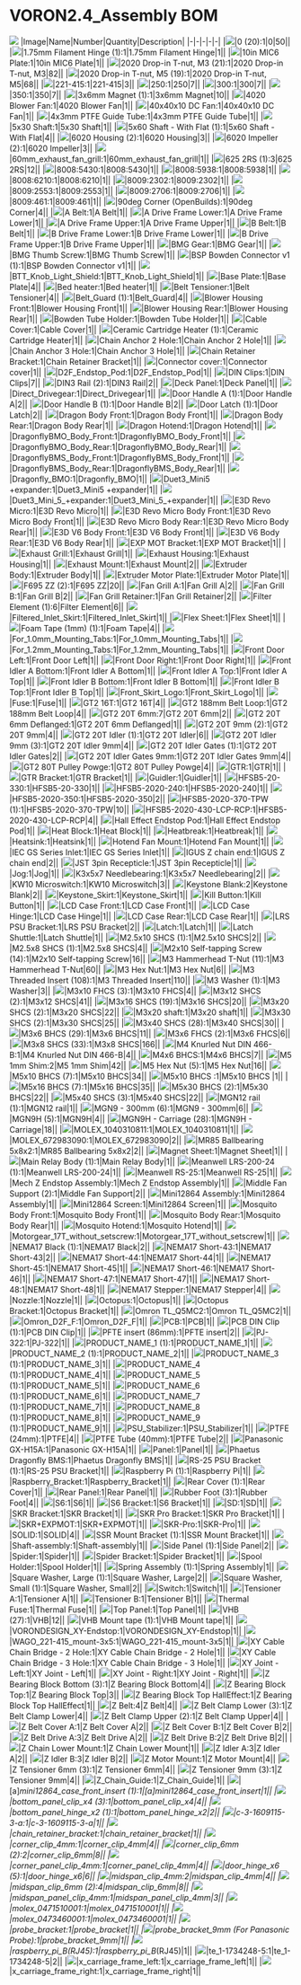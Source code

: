 # VORON2.4_Assembly BOM
![](images/VORON2.4_Assembly%20Assembly.png)
|Image|Name|Number|Quantity|Description|
|-|-|-|-|-|
|![](images/0.png)|0 (20):1|0|50||
|![](images/1.75mm%20Filament%20Hinge.png)|1.75mm Filament Hinge (1):1|1.75mm Filament Hinge|1||
|![](images/10in%20MIC6%20Plate.png)|10in MIC6 Plate:1|10in MIC6 Plate|1||
|![](images/2020%20Drop-in%20T-nut%2C%20M3.png)|2020 Drop-in T-nut, M3 (21):1|2020 Drop-in T-nut, M3|82||
|![](images/2020%20Drop-in%20T-nut%2C%20M5.png)|2020 Drop-in T-nut, M5 (19):1|2020 Drop-in T-nut, M5|68||
|![](images/221-415.png)|221-415:1|221-415|3||
|![](images/250.png)|250:1|250|7||
|![](images/300.png)|300:1|300|7||
|![](images/350.png)|350:1|350|7||
|![](images/3x6mm%20Magnet.png)|3x6mm Magnet (1):1|3x6mm Magnet|10||
|![](images/4020%20Blower%20Fan.png)|4020 Blower Fan:1|4020 Blower Fan|1||
|![](images/40x40x10%20DC%20Fan.png)|40x40x10 DC Fan:1|40x40x10 DC Fan|1||
|![](images/4x3mm%20PTFE%20Guide%20Tube.png)|4x3mm PTFE Guide Tube:1|4x3mm PTFE Guide Tube|1||
|![](images/5x30%20Shaft.png)|5x30 Shaft:1|5x30 Shaft|1||
|![](images/5x60%20Shaft%20-%20With%20Flat.png)|5x60 Shaft - With Flat (1):1|5x60 Shaft - With Flat|4||
|![](images/6020%20Housing.png)|6020 Housing (2):1|6020 Housing|3||
|![](images/6020%20Impeller.png)|6020 Impeller (2):1|6020 Impeller|3||
|![](images/60mm_exhaust_fan_grill.png)|60mm_exhaust_fan_grill:1|60mm_exhaust_fan_grill|1||
|![](images/625%202RS.png)|625 2RS (1):3|625 2RS|12||
|![](images/8008%3A5430.png)|8008:5430:1|8008:5430|1||
|![](images/8008%3A5938.png)|8008:5938:1|8008:5938|1||
|![](images/8008%3A6210.png)|8008:6210:1|8008:6210|1||
|![](images/8009%3A2302.png)|8009:2302:1|8009:2302|1||
|![](images/8009%3A2553.png)|8009:2553:1|8009:2553|1||
|![](images/8009%3A2706.png)|8009:2706:1|8009:2706|1||
|![](images/8009%3A461.png)|8009:461:1|8009:461|1||
|![](images/90deg%20Corner.png)|90deg Corner (OpenBuilds):1|90deg Corner|4||
|![](images/A%20Belt.png)|A Belt:1|A Belt|1||
|![](images/A%20Drive%20Frame%20Lower.png)|A Drive Frame Lower:1|A Drive Frame Lower|1||
|![](images/A%20Drive%20Frame%20Upper.png)|A Drive Frame Upper:1|A Drive Frame Upper|1||
|![](images/B%20Belt.png)|B Belt:1|B Belt|1||
|![](images/B%20Drive%20Frame%20Lower.png)|B Drive Frame Lower:1|B Drive Frame Lower|1||
|![](images/B%20Drive%20Frame%20Upper.png)|B Drive Frame Upper:1|B Drive Frame Upper|1||
|![](images/BMG%20Gear.png)|BMG Gear:1|BMG Gear|1||
|![](images/BMG%20Thumb%20Screw.png)|BMG Thumb Screw:1|BMG Thumb Screw|1||
|![](images/BSP%20Bowden%20Connector%20v1.png)|BSP Bowden Connector v1 (1):1|BSP Bowden Connector v1|1||
|![](images/BTT_Knob_Light_Shield.png)|BTT_Knob_Light_Shield:1|BTT_Knob_Light_Shield|1||
|![](images/Base%20Plate.png)|Base Plate:1|Base Plate|4||
|![](images/Bed%20heater.png)|Bed heater:1|Bed heater|1||
|![](images/Belt%20Tensioner.png)|Belt Tensioner:1|Belt Tensioner|4||
|![](images/Belt_Guard.png)|Belt_Guard (1):1|Belt_Guard|4||
|![](images/Blower%20Housing%20Front.png)|Blower Housing Front:1|Blower Housing Front|1||
|![](images/Blower%20Housing%20Rear.png)|Blower Housing Rear:1|Blower Housing Rear|1||
|![](images/Bowden%20Tube%20Holder.png)|Bowden Tube Holder:1|Bowden Tube Holder|1||
|![](images/Cable%20Cover.png)|Cable Cover:1|Cable Cover|1||
|![](images/Ceramic%20Cartridge%20Heater.png)|Ceramic Cartridge Heater (1):1|Ceramic Cartridge Heater|1||
|![](images/Chain%20Anchor%202%20Hole.png)|Chain Anchor 2 Hole:1|Chain Anchor 2 Hole|1||
|![](images/Chain%20Anchor%203%20Hole.png)|Chain Anchor 3 Hole:1|Chain Anchor 3 Hole|1||
|![](images/Chain%20Retainer%20Bracket.png)|Chain Retainer Bracket:1|Chain Retainer Bracket|1||
|![](images/Connector%20cover.png)|Connector cover:1|Connector cover|1||
|![](images/D2F_Endstop_Pod.png)|D2F_Endstop_Pod:1|D2F_Endstop_Pod|1||
|![](images/DIN%20Clips.png)|DIN Clips:1|DIN Clips|7||
|![](images/DIN3%20Rail.png)|DIN3 Rail (2):1|DIN3 Rail|2||
|![](images/Deck%20Panel.png)|Deck Panel:1|Deck Panel|1||
|![](images/Direct_Drivegear.png)|Direct_Drivegear:1|Direct_Drivegear|1||
|![](images/Door%20Handle%20A.png)|Door Handle A (1):1|Door Handle A|2||
|![](images/Door%20Handle%20B.png)|Door Handle B (1):1|Door Handle B|2||
|![](images/Door%20Latch.png)|Door Latch (1):1|Door Latch|2||
|![](images/Dragon%20Body%20Front.png)|Dragon Body Front:1|Dragon Body Front|1||
|![](images/Dragon%20Body%20Rear.png)|Dragon Body Rear:1|Dragon Body Rear|1||
|![](images/Dragon%20Hotend.png)|Dragon Hotend:1|Dragon Hotend|1||
|![](images/DragonflyBMO_Body_Front.png)|DragonflyBMO_Body_Front:1|DragonflyBMO_Body_Front|1||
|![](images/DragonflyBMO_Body_Rear.png)|DragonflyBMO_Body_Rear:1|DragonflyBMO_Body_Rear|1||
|![](images/DragonflyBMS_Body_Front.png)|DragonflyBMS_Body_Front:1|DragonflyBMS_Body_Front|1||
|![](images/DragonflyBMS_Body_Rear.png)|DragonflyBMS_Body_Rear:1|DragonflyBMS_Body_Rear|1||
|![](images/Dragonfly_BMO.png)|Dragonfly_BMO:1|Dragonfly_BMO|1||
|![](images/Duet3_Mini5%20%2Bexpander.png)|Duet3_Mini5 +expander:1|Duet3_Mini5 +expander|1||
|![](images/Duet3_Mini_5_%2Bexpander.png)|Duet3_Mini_5_+expander:1|Duet3_Mini_5_+expander|1||
|![](images/E3D%20Revo%20Micro.png)|E3D Revo Micro:1|E3D Revo Micro|1||
|![](images/E3D%20Revo%20Micro%20Body%20Front.png)|E3D Revo Micro Body Front:1|E3D Revo Micro Body Front|1||
|![](images/E3D%20Revo%20Micro%20Body%20Rear.png)|E3D Revo Micro Body Rear:1|E3D Revo Micro Body Rear|1||
|![](images/E3D%20V6%20Body%20Front.png)|E3D V6 Body Front:1|E3D V6 Body Front|1||
|![](images/E3D%20V6%20Body%20Rear.png)|E3D V6 Body Rear:1|E3D V6 Body Rear|1||
|![](images/EXP%20MOT%20Bracket.png)|EXP MOT Bracket:1|EXP MOT Bracket|1||
|![](images/Exhaust%20Grill.png)|Exhaust Grill:1|Exhaust Grill|1||
|![](images/Exhaust%20Housing.png)|Exhaust Housing:1|Exhaust Housing|1||
|![](images/Exhaust%20Mount.png)|Exhaust Mount:1|Exhaust Mount|2||
|![](images/Extruder%20Body.png)|Extruder Body:1|Extruder Body|1||
|![](images/Extruder%20Motor%20Plate.png)|Extruder Motor Plate:1|Extruder Motor Plate|1||
|![](images/F695%20ZZ.png)|F695 ZZ (2):1|F695 ZZ|20||
|![](images/Fan%20Grill%20A.png)|Fan Grill A:1|Fan Grill A|2||
|![](images/Fan%20Grill%20B.png)|Fan Grill B:1|Fan Grill B|2||
|![](images/Fan%20Grill%20Retainer.png)|Fan Grill Retainer:1|Fan Grill Retainer|2||
|![](images/Filter%20Element.png)|Filter Element (1):6|Filter Element|6||
|![](images/Filtered_Inlet_Skirt.png)|Filtered_Inlet_Skirt:1|Filtered_Inlet_Skirt|1||
|![](images/Flex%20Sheet.png)|Flex Sheet:1|Flex Sheet|1||
|![](images/Foam%20Tape.png)|Foam Tape (1mm) (1):1|Foam Tape|4||
|![](images/For_1.0mm_Mounting_Tabs.png)|For_1.0mm_Mounting_Tabs:1|For_1.0mm_Mounting_Tabs|1||
|![](images/For_1.2mm_Mounting_Tabs.png)|For_1.2mm_Mounting_Tabs:1|For_1.2mm_Mounting_Tabs|1||
|![](images/Front%20Door%20Left.png)|Front Door Left:1|Front Door Left|1||
|![](images/Front%20Door%20Right.png)|Front Door Right:1|Front Door Right|1||
|![](images/Front%20Idler%20A%20Bottom.png)|Front Idler A Bottom:1|Front Idler A Bottom|1||
|![](images/Front%20Idler%20A%20Top.png)|Front Idler A Top:1|Front Idler A Top|1||
|![](images/Front%20Idler%20B%20Bottom.png)|Front Idler B Bottom:1|Front Idler B Bottom|1||
|![](images/Front%20Idler%20B%20Top.png)|Front Idler B Top:1|Front Idler B Top|1||
|![](images/Front_Skirt_Logo.png)|Front_Skirt_Logo:1|Front_Skirt_Logo|1||
|![](images/Fuse.png)|Fuse:1|Fuse|1||
|![](images/GT2%2016T.png)|GT2 16T:1|GT2 16T|4||
|![](images/GT2%20188mm%20Belt%20Loop.png)|GT2 188mm Belt Loop:1|GT2 188mm Belt Loop|4||
|![](images/GT2%2020T%206mm.png)|GT2 20T 6mm:7|GT2 20T 6mm|2||
|![](images/GT2%2020T%206mm%20Deflanged.png)|GT2 20T 6mm Deflanged:1|GT2 20T 6mm Deflanged|1||
|![](images/GT2%2020T%209mm.png)|GT2 20T 9mm (2):1|GT2 20T 9mm|4||
|![](images/GT2%2020T%20Idler.png)|GT2 20T Idler (1):1|GT2 20T Idler|6||
|![](images/GT2%2020T%20Idler%209mm.png)|GT2 20T Idler 9mm (3):1|GT2 20T Idler 9mm|4||
|![](images/GT2%2020T%20Idler%20Gates.png)|GT2 20T Idler Gates (1):1|GT2 20T Idler Gates|2||
|![](images/GT2%2020T%20Idler%20Gates%209mm.png)|GT2 20T Idler Gates 9mm:1|GT2 20T Idler Gates 9mm|4||
|![](images/GT2%2080T%20Pulley%20Powge.png)|GT2 80T Pulley Powge:1|GT2 80T Pulley Powge|4||
|![](images/GTR.png)|GTR:1|GTR|1||
|![](images/GTR%20Bracket.png)|GTR Bracket:1|GTR Bracket|1||
|![](images/Guidler.png)|Guidler:1|Guidler|1||
|![](images/HFSB5-20-330.png)|HFSB5-20-330:1|HFSB5-20-330|1||
|![](images/HFSB5-2020-240.png)|HFSB5-2020-240:1|HFSB5-2020-240|1||
|![](images/HFSB5-2020-350.png)|HFSB5-2020-350:1|HFSB5-2020-350|2||
|![](images/HFSB5-2020-370-TPW.png)|HFSB5-2020-370-TPW (1):1|HFSB5-2020-370-TPW|10||
|![](images/HFSB5-2020-430-LCP-RCP.png)|HFSB5-2020-430-LCP-RCP:1|HFSB5-2020-430-LCP-RCP|4||
|![](images/Hall%20Effect%20Endstop%20Pod.png)|Hall Effect Endstop Pod:1|Hall Effect Endstop Pod|1||
|![](images/Heat%20Block.png)|Heat Block:1|Heat Block|1||
|![](images/Heatbreak.png)|Heatbreak:1|Heatbreak|1||
|![](images/Heatsink.png)|Heatsink:1|Heatsink|1||
|![](images/Hotend%20Fan%20Mount.png)|Hotend Fan Mount:1|Hotend Fan Mount|1||
|![](images/IEC%20GS%20Series%20Inlet.png)|IEC GS Series Inlet:1|IEC GS Series Inlet|1||
|![](images/IGUS%20Z%20chain%20end.png)|IGUS Z chain end:1|IGUS Z chain end|2||
|![](images/JST%203pin%20Recepticle.png)|JST 3pin Recepticle:1|JST 3pin Recepticle|1||
|![](images/Jog.png)|Jog:1|Jog|1||
|![](images/K3x5x7%20Needlebearing.png)|K3x5x7 Needlebearing:1|K3x5x7 Needlebearing|2||
|![](images/KW10%20Microswitch.png)|KW10 Microswitch:1|KW10 Microswitch|3||
|![](images/Keystone%20Blank.png)|Keystone Blank:2|Keystone Blank|2||
|![](images/Keystone_Skirt.png)|Keystone_Skirt:1|Keystone_Skirt|1||
|![](images/Kill%20Button.png)|Kill Button:1|Kill Button|1||
|![](images/LCD%20Case%20Front.png)|LCD Case Front:1|LCD Case Front|1||
|![](images/LCD%20Case%20Hinge.png)|LCD Case Hinge:1|LCD Case Hinge|1||
|![](images/LCD%20Case%20Rear.png)|LCD Case Rear:1|LCD Case Rear|1||
|![](images/LRS%20PSU%20Bracket.png)|LRS PSU Bracket:1|LRS PSU Bracket|2||
|![](images/Latch.png)|Latch:1|Latch|1||
|![](images/Latch%20Shuttle.png)|Latch Shuttle:1|Latch Shuttle|1||
|![](images/M2.5x10%20SHCS.png)|M2.5x10 SHCS (1):1|M2.5x10 SHCS|2||
|![](images/M2.5x8%20SHCS.png)|M2.5x8 SHCS (1):1|M2.5x8 SHCS|4||
|![](images/M2x10%20Self-tapping%20Screw.png)|M2x10 Self-tapping Screw (14):1|M2x10 Self-tapping Screw|16||
|![](images/M3%20Hammerhead%20T-Nut.png)|M3 Hammerhead T-Nut (11):1|M3 Hammerhead T-Nut|60||
|![](images/M3%20Hex%20Nut.png)|M3 Hex Nut:1|M3 Hex Nut|6||
|![](images/M3%20Threaded%20Insert.png)|M3 Threaded Insert (108):1|M3 Threaded Insert|110||
|![](images/M3%20Washer.png)|M3 Washer (1):1|M3 Washer|3||
|![](images/M3x10%20FHCS.png)|M3x10 FHCS (3):1|M3x10 FHCS|4||
|![](images/M3x12%20SHCS.png)|M3x12 SHCS (2):1|M3x12 SHCS|41||
|![](images/M3x16%20SHCS.png)|M3x16 SHCS (19):1|M3x16 SHCS|20||
|![](images/M3x20%20SHCS.png)|M3x20 SHCS (2):1|M3x20 SHCS|22||
|![](images/M3x20%20shaft.png)|M3x20 shaft:1|M3x20 shaft|1||
|![](images/M3x30%20SHCS.png)|M3x30 SHCS (2):1|M3x30 SHCS|25||
|![](images/M3x40%20SHCS.png)|M3x40 SHCS (28):1|M3x40 SHCS|30||
|![](images/M3x6%20BHCS.png)|M3x6 BHCS (29):1|M3x6 BHCS|11||
|![](images/M3x6%20FHCS.png)|M3x6 FHCS (2):1|M3x6 FHCS|6||
|![](images/M3x8%20SHCS.png)|M3x8 SHCS (33):1|M3x8 SHCS|166||
|![](images/M4%20Knurled%20Nut%20DIN%20466-B.png)|M4 Knurled Nut DIN 466-B:1|M4 Knurled Nut DIN 466-B|4||
|![](images/M4x6%20BHCS.png)|M4x6 BHCS:1|M4x6 BHCS|7||
|![](images/M5%201mm%20Shim.png)|M5 1mm Shim:2|M5 1mm Shim|42||
|![](images/M5%20Hex%20Nut.png)|M5 Hex Nut (5):1|M5 Hex Nut|16||
|![](images/M5x10%20BHCS.png)|M5x10 BHCS (7):1|M5x10 BHCS|34||
|![](images/M5x10%20BHCS%20.png)|M5x10 BHCS :1|M5x10 BHCS |1||
|![](images/M5x16%20BHCS.png)|M5x16 BHCS (7):1|M5x16 BHCS|35||
|![](images/M5x30%20BHCS.png)|M5x30 BHCS (2):1|M5x30 BHCS|22||
|![](images/M5x40%20SHCS.png)|M5x40 SHCS (3):1|M5x40 SHCS|22||
|![](images/MGN12%20rail.png)|MGN12 rail (1):1|MGN12 rail|1||
|![](images/MGN9%20-%20300mm.png)|MGN9 - 300mm (6):1|MGN9 - 300mm|6||
|![](images/MGN9H.png)|MGN9H (5):1|MGN9H|4||
|![](images/MGN9H%20-%20Carriage.png)|MGN9H - Carriage (28):1|MGN9H - Carriage|18||
|![](images/MOLEX_1040310811.png)|MOLEX_1040310811:1|MOLEX_1040310811|1||
|![](images/MOLEX_672983090.png)|MOLEX_672983090:1|MOLEX_672983090|2||
|![](images/MR85%20Ballbearing%205x8x2.png)|MR85 Ballbearing 5x8x2:1|MR85 Ballbearing 5x8x2|2||
|![](images/Magnet%20Sheet.png)|Magnet Sheet:1|Magnet Sheet|1||
|![](images/Main%20Relay%20Body.png)|Main Relay Body (1):1|Main Relay Body|1||
|![](images/Meanwell%20LRS-200-24.png)|Meanwell LRS-200-24 (1):1|Meanwell LRS-200-24|1||
|![](images/Meanwell%20RS-25.png)|Meanwell RS-25:1|Meanwell RS-25|1||
|![](images/Mech%20Z%20Endstop%20Assembly.png)|Mech Z Endstop Assembly:1|Mech Z Endstop Assembly|1||
|![](images/Middle%20Fan%20Support.png)|Middle Fan Support (2):1|Middle Fan Support|2||
|![](images/Mini12864%20Assembly.png)|Mini12864 Assembly:1|Mini12864 Assembly|1||
|![](images/Mini12864%20Screen.png)|Mini12864 Screen:1|Mini12864 Screen|1||
|![](images/Mosquito%20Body%20Front.png)|Mosquito Body Front:1|Mosquito Body Front|1||
|![](images/Mosquito%20Body%20Rear.png)|Mosquito Body Rear:1|Mosquito Body Rear|1||
|![](images/Mosquito%20Hotend.png)|Mosquito Hotend:1|Mosquito Hotend|1||
|![](images/Motorgear_17T_without_setscrew.png)|Motorgear_17T_without_setscrew:1|Motorgear_17T_without_setscrew|1||
|![](images/NEMA17%20Black.png)|NEMA17 Black (1):1|NEMA17 Black|2||
|![](images/NEMA17%20Short-43.png)|NEMA17 Short-43:1|NEMA17 Short-43|2||
|![](images/NEMA17%20Short-44.png)|NEMA17 Short-44:1|NEMA17 Short-44|1||
|![](images/NEMA17%20Short-45.png)|NEMA17 Short-45:1|NEMA17 Short-45|1||
|![](images/NEMA17%20Short-46.png)|NEMA17 Short-46:1|NEMA17 Short-46|1||
|![](images/NEMA17%20Short-47.png)|NEMA17 Short-47:1|NEMA17 Short-47|1||
|![](images/NEMA17%20Short-48.png)|NEMA17 Short-48:1|NEMA17 Short-48|1||
|![](images/NEMA17%20Stepper.png)|NEMA17 Stepper:1|NEMA17 Stepper|4||
|![](images/Nozzle.png)|Nozzle:1|Nozzle|1||
|![](images/Octopus.png)|Octopus:1|Octopus|1||
|![](images/Octopus%20Bracket.png)|Octopus Bracket:1|Octopus Bracket|1||
|![](images/Omron%20TL_Q5MC2.png)|Omron TL_Q5MC2:1|Omron TL_Q5MC2|1||
|![](images/Omron_D2F_F.png)|Omron_D2F_F:1|Omron_D2F_F|1||
|![](images/PCB.png)|PCB:1|PCB|1||
|![](images/PCB%20DIN%20Clip.png)|PCB DIN Clip (1):1|PCB DIN Clip|1||
|![](images/PFTE%20insert.png)|PFTE insert (86mm):1|PFTE insert|2||
|![](images/PJ-322.png)|PJ-322:1|PJ-322|1||
|![](images/PRODUCT_NAME_1.png)|PRODUCT_NAME_1 (1):1|PRODUCT_NAME_1|1||
|![](images/PRODUCT_NAME_2.png)|PRODUCT_NAME_2 (1):1|PRODUCT_NAME_2|1||
|![](images/PRODUCT_NAME_3.png)|PRODUCT_NAME_3 (1):1|PRODUCT_NAME_3|1||
|![](images/PRODUCT_NAME_4.png)|PRODUCT_NAME_4 (1):1|PRODUCT_NAME_4|1||
|![](images/PRODUCT_NAME_5.png)|PRODUCT_NAME_5 (1):1|PRODUCT_NAME_5|1||
|![](images/PRODUCT_NAME_6.png)|PRODUCT_NAME_6 (1):1|PRODUCT_NAME_6|1||
|![](images/PRODUCT_NAME_7.png)|PRODUCT_NAME_7 (1):1|PRODUCT_NAME_7|1||
|![](images/PRODUCT_NAME_8.png)|PRODUCT_NAME_8 (1):1|PRODUCT_NAME_8|1||
|![](images/PRODUCT_NAME_9.png)|PRODUCT_NAME_9 (1):1|PRODUCT_NAME_9|1||
|![](images/PSU_Stabilizer.png)|PSU_Stabilizer:1|PSU_Stabilizer|1||
|![](images/PTFE.png)|PTFE (24mm):1|PTFE|4||
|![](images/PTFE%20Tube.png)|PTFE Tube (40mm):1|PTFE Tube|2||
|![](images/Panasonic%20GX-H15A.png)|Panasonic GX-H15A:1|Panasonic GX-H15A|1||
|![](images/Panel.png)|Panel:1|Panel|1||
|![](images/Phaetus%20Dragonfly%20BMS.png)|Phaetus Dragonfly BMS:1|Phaetus Dragonfly BMS|1||
|![](images/RS-25%20PSU%20Bracket.png)|RS-25 PSU Bracket (1):1|RS-25 PSU Bracket|1||
|![](images/Raspberry%20Pi.png)|Raspberry Pi (1):1|Raspberry Pi|1||
|![](images/Raspberry_Bracket.png)|Raspberry_Bracket:1|Raspberry_Bracket|1||
|![](images/Rear%20Cover.png)|Rear Cover (1):1|Rear Cover|1||
|![](images/Rear%20Panel.png)|Rear Panel:1|Rear Panel|1||
|![](images/Rubber%20Foot.png)|Rubber Foot (3):1|Rubber Foot|4||
|![](images/S6.png)|S6:1|S6|1||
|![](images/S6%20Bracket.png)|S6 Bracket:1|S6 Bracket|1||
|![](images/SD.png)|SD:1|SD|1||
|![](images/SKR%20Bracket.png)|SKR Bracket:1|SKR Bracket|1||
|![](images/SKR%20Pro%20Bracket.png)|SKR Pro Bracket:1|SKR Pro Bracket|1||
|![](images/SKR%2BEXPMOT.png)|SKR+EXPMOT:1|SKR+EXPMOT|1||
|![](images/SKR-Pro.png)|SKR-Pro:1|SKR-Pro|1||
|![](images/SOLID.png)|SOLID:1|SOLID|4||
|![](images/SSR%20Mount%20Bracket.png)|SSR Mount Bracket (1):1|SSR Mount Bracket|1||
|![](images/Shaft-assembly.png)|Shaft-assembly:1|Shaft-assembly|1||
|![](images/Side%20Panel.png)|Side Panel (1):1|Side Panel|2||
|![](images/Spider.png)|Spider:1|Spider|1||
|![](images/Spider%20Bracket.png)|Spider Bracket:1|Spider Bracket|1||
|![](images/Spool%20Holder.png)|Spool Holder:1|Spool Holder|1||
|![](images/Spring%20Assembly.png)|Spring Assembly (1):1|Spring Assembly|1||
|![](images/Square%20Washer%2C%20Large.png)|Square Washer, Large (1):1|Square Washer, Large|2||
|![](images/Square%20Washer%2C%20Small.png)|Square Washer, Small (1):1|Square Washer, Small|2||
|![](images/Switch.png)|Switch:1|Switch|1||
|![](images/Tensioner%20A.png)|Tensioner A:1|Tensioner A|1||
|![](images/Tensioner%20B.png)|Tensioner B:1|Tensioner B|1||
|![](images/Thermal%20Fuse.png)|Thermal Fuse:1|Thermal Fuse|1||
|![](images/Top%20Panel.png)|Top Panel:1|Top Panel|1||
|![](images/VHB.png)|VHB (27):1|VHB|12||
|![](images/VHB%20Mount%20tape.png)|VHB Mount tape (1):1|VHB Mount tape|1||
|![](images/VORONDESIGN_XY-Endstop.png)|VORONDESIGN_XY-Endstop:1|VORONDESIGN_XY-Endstop|1||
|![](images/WAGO_221-415_mount-3x5.png)|WAGO_221-415_mount-3x5:1|WAGO_221-415_mount-3x5|1||
|![](images/XY%20Cable%20Chain%20Bridge%20-%202%20Hole.png)|XY Cable Chain Bridge - 2 Hole:1|XY Cable Chain Bridge - 2 Hole|1||
|![](images/XY%20Cable%20Chain%20Bridge%20-%203%20Hole.png)|XY Cable Chain Bridge - 3 Hole:1|XY Cable Chain Bridge - 3 Hole|1||
|![](images/XY%20Joint%20-%20Left.png)|XY Joint - Left:1|XY Joint - Left|1||
|![](images/XY%20Joint%20-%20Right.png)|XY Joint - Right:1|XY Joint - Right|1||
|![](images/Z%20Bearing%20Block%20Bottom.png)|Z Bearing Block Bottom (3):1|Z Bearing Block Bottom|4||
|![](images/Z%20Bearing%20Block%20Top.png)|Z Bearing Block Top:1|Z Bearing Block Top|3||
|![](images/Z%20Bearing%20Block%20Top%20HallEffect.png)|Z Bearing Block Top HallEffect:1|Z Bearing Block Top HallEffect|1||
|![](images/Z%20Belt.png)|Z Belt:4|Z Belt|4||
|![](images/Z%20Belt%20Clamp%20Lower.png)|Z Belt Clamp Lower (3):1|Z Belt Clamp Lower|4||
|![](images/Z%20Belt%20Clamp%20Upper.png)|Z Belt Clamp Upper (2):1|Z Belt Clamp Upper|4||
|![](images/Z%20Belt%20Cover%20A.png)|Z Belt Cover A:1|Z Belt Cover A|2||
|![](images/Z%20Belt%20Cover%20B.png)|Z Belt Cover B:1|Z Belt Cover B|2||
|![](images/Z%20Belt%20Drive%20A.png)|Z Belt Drive A:3|Z Belt Drive A|2||
|![](images/Z%20Belt%20Drive%20B.png)|Z Belt Drive B:2|Z Belt Drive B|2||
|![](images/Z%20Chain%20Lower%20Mount.png)|Z Chain Lower Mount:1|Z Chain Lower Mount|1||
|![](images/Z%20Idler%20A.png)|Z Idler A:3|Z Idler A|2||
|![](images/Z%20Idler%20B.png)|Z Idler B:3|Z Idler B|2||
|![](images/Z%20Motor%20Mount.png)|Z Motor Mount:1|Z Motor Mount|4||
|![](images/Z%20Tensioner%206mm.png)|Z Tensioner 6mm (3):1|Z Tensioner 6mm|4||
|![](images/Z%20Tensioner%209mm.png)|Z Tensioner 9mm (3):1|Z Tensioner 9mm|4||
|![](images/Z_Chain_Guide.png)|Z_Chain_Guide:1|Z_Chain_Guide|1||
|![](images/%5Ba%5D_mini12864_case_front_insert.png)|[a]_mini12864_case_front_insert (1):1|[a]_mini12864_case_front_insert|1||
|![](images/bottom_panel_clip_x4.png)|bottom_panel_clip_x4 (3):1|bottom_panel_clip_x4|4||
|![](images/bottom_panel_hinge_x2.png)|bottom_panel_hinge_x2 (1):1|bottom_panel_hinge_x2|2||
|![](images/c-3-1609115-3-a.png)|c-3-1609115-3-a:1|c-3-1609115-3-a|1||
|![](images/chain_retainer_bracket.png)|chain_retainer_bracket:1|chain_retainer_bracket|1||
|![](images/corner_clip_4mm.png)|corner_clip_4mm:1|corner_clip_4mm|4||
|![](images/corner_clip_6mm.png)|corner_clip_6mm (2):2|corner_clip_6mm|8||
|![](images/corner_panel_clip_4mm.png)|corner_panel_clip_4mm:1|corner_panel_clip_4mm|4||
|![](images/door_hinge_x6.png)|door_hinge_x6 (5):1|door_hinge_x6|6||
|![](images/midspan_clip_4mm.png)|midspan_clip_4mm:2|midspan_clip_4mm|4||
|![](images/midspan_clip_6mm.png)|midspan_clip_6mm (2):4|midspan_clip_6mm|8||
|![](images/midspan_panel_clip_4mm.png)|midspan_panel_clip_4mm:1|midspan_panel_clip_4mm|3||
|![](images/molex_0471510001.png)|molex_0471510001:1|molex_0471510001|1||
|![](images/molex_0473460001.png)|molex_0473460001:1|molex_0473460001|1||
|![](images/probe_bracket.png)|probe_bracket:1|probe_bracket|1||
|![](images/probe_bracket_9mm.png)|probe_bracket_9mm (For Panasonic Probe):1|probe_bracket_9mm|1||
|![](images/raspberry_pi_B_%28RJ45%29.png)|raspberry_pi_B_(RJ45):1|raspberry_pi_B_(RJ45)|1||
|![](images/te_1-1734248-5.png)|te_1-1734248-5:1|te_1-1734248-5|2||
|![](images/x_carriage_frame_left.png)|x_carriage_frame_left:1|x_carriage_frame_left|1||
|![](images/x_carriage_frame_right.png)|x_carriage_frame_right:1|x_carriage_frame_right|1||